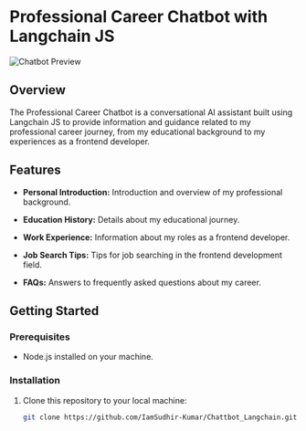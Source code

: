 # Professional Career Chatbot with Langchain JS

![Chatbot Preview](chatbot-preview.png)

## Overview

The Professional Career Chatbot is a conversational AI assistant built using Langchain JS to provide information and guidance related to my professional career journey, from my educational background to my experiences as a frontend developer.

## Features

- **Personal Introduction:** Introduction and overview of my professional background.

- **Education History:** Details about my educational journey.

- **Work Experience:** Information about my roles as a frontend developer.

- **Job Search Tips:** Tips for job searching in the frontend development field.

- **FAQs:** Answers to frequently asked questions about my career.

## Getting Started

### Prerequisites

- Node.js installed on your machine.

### Installation

1. Clone this repository to your local machine:

   ```bash
   git clone https://github.com/IamSudhir-Kumar/Chattbot_Langchain.git
